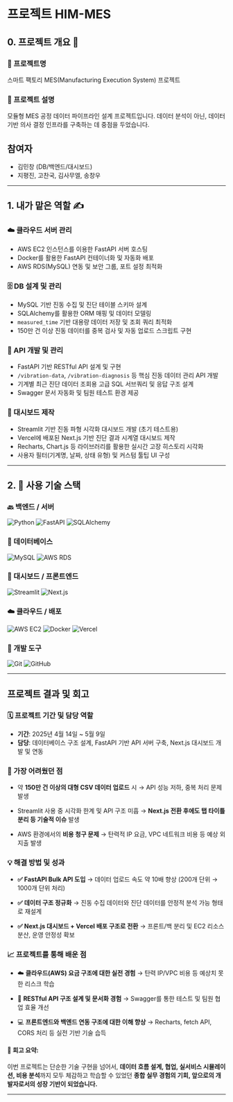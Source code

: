 # 프로젝트 HIM-MES

## 0. 프로젝트 개요 📌

### 📁 프로젝트명

스마트 팩토리 MES(Manufacturing Execution System) 프로젝트

### 📝 프로젝트 설명

모듈형 MES 공정 데이터 파이프라인 설계 프로젝트입니다.
데이터 분석이 아닌, 데이터 기반 의사 결정 인프라를 구축하는 데 중점을 두었습니다.

## 참여자
- 김민창 (DB/백엔드/대시보드)
- 지평진, 고찬국, 김사무엘, 송창우

---

## 1. 내가 맡은 역할 ✍

### ☁️ 클라우드 서버 관리
- AWS EC2 인스턴스를 이용한 FastAPI 서버 호스팅
- Docker를 활용한 FastAPI 컨테이너화 및 자동화 배포
- AWS RDS(MySQL) 연동 및 보안 그룹, 포트 설정 최적화

### 🗄️ DB 설계 및 관리
- MySQL 기반 진동 수집 및 진단 테이블 스키마 설계
- SQLAlchemy를 활용한 ORM 매핑 및 데이터 모델링
- `measured_time` 기반 대용량 데이터 저장 및 조회 쿼리 최적화
- 150만 건 이상 진동 데이터를 중복 검사 및 자동 업로드 스크립트 구현

### 🔧 API 개발 및 관리
- FastAPI 기반 RESTful API 설계 및 구현
- `/vibration-data`, `/vibration-diagnosis` 등 핵심 진동 데이터 관리 API 개발
- 기계별 최근 진단 데이터 조회용 고급 SQL 서브쿼리 및 응답 구조 설계
- Swagger 문서 자동화 및 팀원 테스트 환경 제공

### 🎨 대시보드 제작
- Streamlit 기반 진동 파형 시각화 대시보드 개발 (초기 테스트용)
- Vercel에 배포된 Next.js 기반 진단 결과 시계열 대시보드 제작
- Recharts, Chart.js 등 라이브러리를 활용한 실시간 고장 히스토리 시각화
- 사용자 필터(기계명, 날짜, 상태 유형) 및 커스텀 툴팁 UI 구성

---

## 2. 🧰 사용 기술 스택

### 🔙 백엔드 / 서버
![Python](https://img.shields.io/badge/Python-3776AB?style=flat&logo=python&logoColor=white)
![FastAPI](https://img.shields.io/badge/FastAPI-009688?style=flat&logo=fastapi&logoColor=white)
![SQLAlchemy](https://img.shields.io/badge/SQLAlchemy-FF6F00?style=flat)

### 🧮 데이터베이스
![MySQL](https://img.shields.io/badge/MySQL-4479A1?style=flat&logo=mysql&logoColor=white)
![AWS RDS](https://img.shields.io/badge/AWS%20RDS-527FFF?style=flat&logo=amazonaws&logoColor=white)

### 🎨 대시보드 / 프론트엔드
![Streamlit](https://img.shields.io/badge/Streamlit-FF4B4B?style=flat&logo=streamlit&logoColor=white)
![Next.js](https://img.shields.io/badge/Next.js-000000?style=flat&logo=next.js&logoColor=white)

### ☁️ 클라우드 / 배포
![AWS EC2](https://img.shields.io/badge/AWS%20EC2-FF9900?style=flat&logo=amazonaws&logoColor=white)
![Docker](https://img.shields.io/badge/Docker-2496ED?style=flat&logo=docker&logoColor=white)
![Vercel](https://img.shields.io/badge/Vercel-000000?style=flat&logo=vercel&logoColor=white)

### 🔧 개발 도구
![Git](https://img.shields.io/badge/Git-F05032?style=flat&logo=git&logoColor=white)
![GitHub](https://img.shields.io/badge/GitHub-181717?style=flat&logo=github&logoColor=white)

---

##  프로젝트 결과 및 회고

### 🗓️ 프로젝트 기간 및 담당 역할
- **기간**: 2025년 4월 14일 ~ 5월 9일
- **담당**: 데이터베이스 구조 설계, FastAPI 기반 API 서버 구축, Next.js 대시보드 개발 및 연동

### 🚧 가장 어려웠던 점
- 약 **150만 건 이상의 대형 CSV 데이터 업로드** 시
→ API 성능 저하, 중복 처리 문제 발생

- Streamlit 사용 중 시각화 한계 및 API 구조 미흡
→ **Next.js 전환 후에도 탭 타이틀 분리 등 기술적 이슈** 발생

- AWS 환경에서의 **비용 청구 문제**
→ 탄력적 IP 요금, VPC 네트워크 비용 등 예상 외 지출 발생

### 💡 해결 방법 및 성과

- **✅ FastAPI Bulk API 도입**
→ 데이터 업로드 속도 약 10배 향상 (200개 단위 → 1000개 단위 처리)

- **✅ 데이터 구조 정규화**
→ 진동 수집 데이터와 진단 데이터를 안정적 분석 가능 형태로 재설계

- **✅ Next.js 대시보드 + Vercel 배포 구조로 전환**
→ 프론트/백 분리 및 EC2 리소스 분산, 운영 안정성 확보

### 📈 프로젝트를 통해 배운 점

- ☁️ **클라우드(AWS) 요금 구조에 대한 실전 경험**
→ 탄력 IP/VPC 비용 등 예상치 못한 리스크 학습

- 🧩 **RESTful API 구조 설계 및 문서화 경험**
→ Swagger를 통한 테스트 및 팀원 협업 효율 개선

- 💻 **프론트엔드와 백엔드 연동 구조에 대한 이해 향상**
→ Recharts, fetch API, CORS 처리 등 실전 기반 기술 습득

#### 📌 회고 요약:
이번 프로젝트는 단순한 기술 구현을 넘어서,
**데이터 흐름 설계, 협업, 실서비스 시뮬레이션, 비용 분석**까지
모두 체감하고 학습할 수 있었던 **종합 실무 경험의 기회, 앞으로의 개발자로서의 성장 기반이 되었습니다.**

---

















